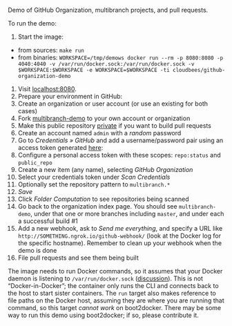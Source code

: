Demo of GitHub Organization, multibranch projects, and pull requests.

To run the demo:

1. Start the image:
  * from sources: `make run`
  * from binaries: `WORKSPACE=/tmp/demows docker run --rm -p 8080:8080 -p 4040:4040 -v /var/run/docker.sock:/var/run/docker.sock -v $WORKSPACE:$WORKSPACE -e WORKSPACE=$WORKSPACE -ti cloudbees/github-organization-demo`
1. Visit [localhost:8080](http://localhost:8080/).
1. Prepare your environment in GitHub:
  1. Create an organization or user account (or use an existing for both cases)
  1. Fork [multibranch-demo](https://github.com/cloudbeers/multibranch-demo) to your own account or organization
  1. Make this public repository [private](https://help.github.com/articles/making-a-public-repository-private) if you want to build pull requests
1. Create an account named `admin` with a *random* password
1. Go to _Credentials » GitHub_ and add a username/password pair using an access token generated [here](https://github.com/settings/tokens):
  1. Configure a personal access token with these scopes: `repo:status` and `public_repo` 
1. Create a new item (any name), selecting _GitHub Organization_
1. Select your credentials token under _Scan Credentials_
1. Optionally set the repository pattern to `multibranch.*`
1. _Save_
1. Click _Folder Computation_ to see repositories being scanned
1. Go back to the organization index page. You should see `multibranch-demo`, under that one or more branches including `master`, and under each a successful build #1
1. Add a new webhook, ask to _Send me *everything*_, and specify a URL like `http://SOMETHING.ngrok.io/github-webhook/` (look at the Docker log for the specific hostname). Remember to clean up your webhook when the demo is done
1. File pull requests and see them being built

The image needs to run Docker commands, so it assumes that your Docker daemon is listening to `/var/run/docker.sock` ([discussion](https://github.com/docker/docker/issues/1143)).
This is not “Docker-in-Docker”; the container only runs the CLI and connects back to the host to start sister containers.
The `run` target also makes reference to file paths on the Docker host, assuming they are where you are running that command, so this target *cannot work* on boot2docker.
There may be some way to run this demo using boot2docker; if so, please contribute it.
